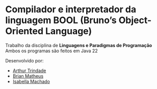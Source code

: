 # Compilador e interpretador da linguagem BOOL (Bruno’s Object-Oriented Language)

Trabalho da disciplina de **Linguagens e Paradigmas de Programação**<br>
Ambos os programas são feitos em Java 22

Desenvolvido por:
- [Arthur Trindade](https://github.com/ArthurTrindade)
- [Brian Matheus](https://github.com/BrianMath)
- [Isabella Machado](https://github.com/isadoutor)